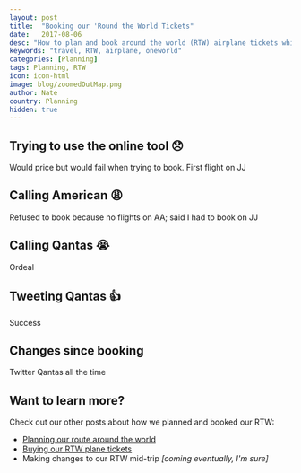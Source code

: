```yaml
---
layout: post
title:  "Booking our 'Round the World Tickets"
date:   2017-08-06
desc: "How to plan and book around the world (RTW) airplane tickets while saving thousands of dollars per person"
keywords: "travel, RTW, airplane, oneworld"
categories: [Planning]
tags: Planning, RTW
icon: icon-html
image: blog/zoomedOutMap.png
author: Nate
country: Planning
hidden: true
---
```


## Trying to use the online tool 😞

Would price but would fail when trying to book. First flight on JJ

## Calling American 😩

Refused to book because no flights on AA; said I had to book on JJ

## Calling Qantas 😭

Ordeal

## Tweeting Qantas 👍

Success

## Changes since booking 

Twitter Qantas all the time

## Want to learn more? 

Check out our other posts about how we planned and booked our RTW: 

- [Planning our route around the world]()
- [Buying our RTW plane tickets]()
- Making changes to our RTW mid-trip _[coming eventually, I'm sure]_
